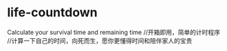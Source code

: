 # life-countdown
Calculate your survival time and remaining time
//开箱即用，简单的计时程序
//计算一下自己的时间，向死而生，愿你更懂得时间和陪伴家人的宝贵

